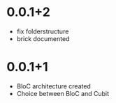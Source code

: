 # 0.0.1+2

- fix folderstructure
- brick documented

# 0.0.1+1

- BloC architecture created
- Choice between BloC and Cubit
